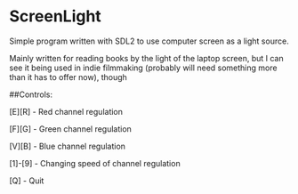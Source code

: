 # ScreenLight

Simple program written with SDL2 to use computer screen as a light source.

Mainly written for reading books by the light of the laptop screen, but I can see it being used in indie filmmaking (probably will need something more than it has to offer now), though

##Controls:

[E][R] - Red channel regulation

[F][G] - Green channel regulation

[V][B] - Blue channel regulation


[1]-[9] - Changing speed of channel regulation


[Q] - Quit
